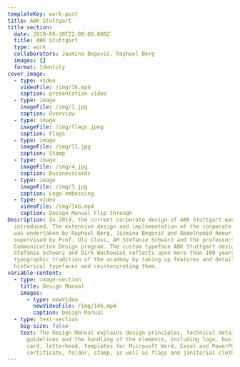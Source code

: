 ```yaml
---
templateKey: work-post
title: ABK Stuttgart
title section:
  date: 2019-09-30T22:00:00.000Z
  title: ABK Stuttgart
  type: work
  collaborators: Jasmina Begovič, Raphael Berg
  images: []
  format: Identity
cover_image:
  - type: video
    videoFile: /img/16.mp4
    caption: presentation video
  - type: image
    imageFile: /img/1.jpg
    caption: Overview
  - type: image
    imageFile: /img/flags.jpeg
    caption: Flags
  - type: image
    imageFile: /img/11.jpg
    caption: Stamp
  - type: image
    imageFile: /img/4.jpg
    caption: Businesscards
  - type: image
    imageFile: /img/3.jpg
    caption: Logo embossing
  - type: video
    videoFile: /img/14b.mp4
    caption: Design Manual Flip through
Description: In 2019, the current corporate design of ABK Stuttgart was
  introduced. The extensive design and implementation of the corporate identity
  was undertaken by Raphael Berg, Jasmina Begović and Abdelhamid Ameur,
  supervised by Prof. Uli Cluss, AM Stefanie Schwarz and the professors of the
  Communication Design program. The custom typeface ABK Stuttgart designed by
  Stefanie Schwarz and Dirk Wachowiak reflects upon more than 100 years of
  typographic tradition of the academy by taking up features and details of
  historical typefaces and reinterpreting them.
variable-content:
  - type: image-section
    title: Design Manual
    images:
      - type: newVideo
        newVideoFile: /img/14b.mp4
        caption: Design Manual
  - type: text-section
    big-size: false
    text: The Design Manual explains design principles, technical details as well as
      guidelines and the handling of the elements, including logo, business
      card, letterhead, templates for Microsoft Word, Excel and PowerPoint,
      certificate, folder, stamp, as well as flags and janitorial clothing.
---
```

